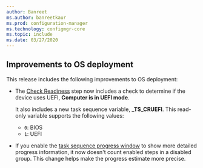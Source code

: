```yaml
---
author: Banreet
ms.author: banreetkaur
ms.prod: configuration-manager
ms.technology: configmgr-core
ms.topic: include
ms.date: 03/27/2020
---
```


## <a name="bkmk_osd"></a> Improvements to OS deployment

This release includes the following improvements to OS deployment:

- The [Check Readiness](../../../../../osd/understand/task-sequence-steps.md#BKMK_CheckReadiness) step now includes a check to determine if the device uses UEFI, **Computer is in UEFI mode**.<!--6452769-->

    It also includes a new task sequence variable, **_TS_CRUEFI**. This read-only variable supports the following values:

  - `0`: BIOS
  - `1`: UEFI

- If you enable the [task sequence progress window](../../technical-preview-2002.md#bkmk_tsprogress) to show more detailed progress information, it now doesn't count enabled steps in a disabled group.<!-- 6448412 --> This change helps make the progress estimate more precise.
